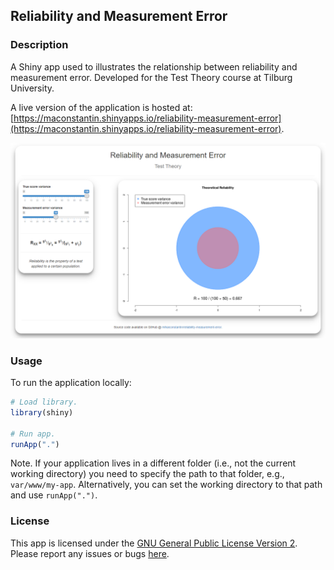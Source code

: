 ## Reliability and Measurement Error


### Description

A Shiny app used to illustrates the relationship between reliability and measurement error.
Developed for the Test Theory course at Tilburg University.

A live version of the application is hosted at: [https://maconstantin.shinyapps.io/reliability-measurement-error](https://maconstantin.shinyapps.io/reliability-measurement-error).

![Demo Image](./www/img/demo.png "Demo Live Application")

### Usage

To run the application locally:

```r
# Load library.
library(shiny)

# Run app.
runApp(".")
```

Note. If your application lives in a different folder (i.e., not the current working directory) you need to specify the path to that folder, e.g., `var/www/my-app`. Alternatively, you can set the working directory to that path and use `runApp(".")`.


### License

This app is licensed under the [GNU General Public License Version 2](https://www.gnu.org/licenses/old-licenses/gpl-2.0.txt). Please report any issues or bugs [here](https://github.com/mihaiconstantin/reliability-measurement-error/issues).
